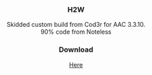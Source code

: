 <div align="center">

### H2W
Skidded custom build from Cod3r for AAC 3.3.10. \
90% code from Noteless

### Download
[Here](https://mega.nz/file/CjowCSoC#_BLqGLDmAkpkq7Co3QUXf4XB3zaGW0ry6nbbCmEJ3zQ)
